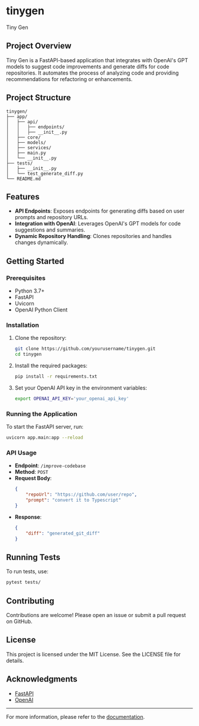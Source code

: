 # tinygen
Tiny Gen

## Project Overview
Tiny Gen is a FastAPI-based application that integrates with OpenAI's GPT models to suggest code improvements and generate diffs for code repositories. It automates the process of analyzing code and providing recommendations for refactoring or enhancements.

## Project Structure

```
tinygen/
├── app/
│   ├── api/
│   │   ├── endpoints/
│   │   ├── __init__.py
│   ├── core/
│   ├── models/
│   ├── services/
│   ├── main.py
│   └── __init__.py
├── tests/
│   ├── __init__.py
│   └── test_generate_diff.py
└── README.md
```

## Features
- **API Endpoints**: Exposes endpoints for generating diffs based on user prompts and repository URLs.
- **Integration with OpenAI**: Leverages OpenAI's GPT models for code suggestions and summaries.
- **Dynamic Repository Handling**: Clones repositories and handles changes dynamically.

## Getting Started
### Prerequisites
- Python 3.7+
- FastAPI
- Uvicorn
- OpenAI Python Client

### Installation
1. Clone the repository:
   ```bash
   git clone https://github.com/yourusername/tinygen.git
   cd tinygen
   ```
2. Install the required packages:
   ```bash
   pip install -r requirements.txt
   ```
3. Set your OpenAI API key in the environment variables:
   ```bash
   export OPENAI_API_KEY='your_openai_api_key'
   ```

### Running the Application
To start the FastAPI server, run:
```bash
uvicorn app.main:app --reload
```

### API Usage
- **Endpoint**: `/improve-codebase`
- **Method**: `POST`
- **Request Body**:
   ```json
   {
       "repoUrl": "https://github.com/user/repo",
       "prompt": "convert it to Typescript"
   }
   ```
- **Response**:
   ```json
   {
       "diff": "generated_git_diff"
   }
   ```

## Running Tests
To run tests, use:
```bash
pytest tests/
```

## Contributing
Contributions are welcome! Please open an issue or submit a pull request on GitHub.

## License
This project is licensed under the MIT License. See the LICENSE file for details.

## Acknowledgments
- [FastAPI](https://fastapi.tiangolo.com)
- [OpenAI](https://openai.com)

---

For more information, please refer to the [documentation](https://yourdoclink.com).
